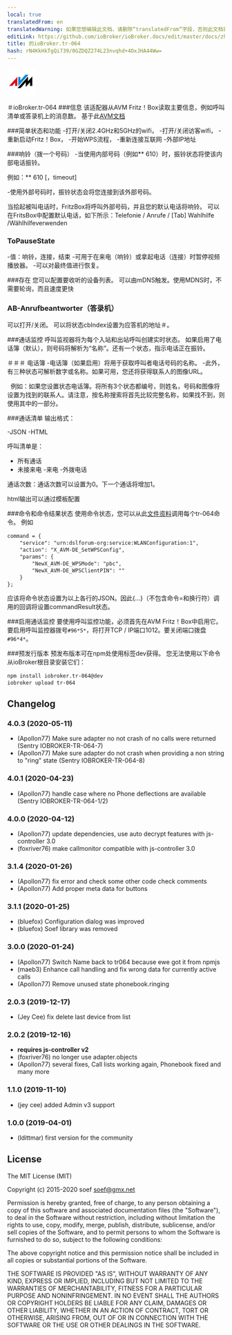 ```yaml
---
local: true
translatedFrom: en
translatedWarning: 如果您想编辑此文档，请删除“translatedFrom”字段，否则此文档将再次自动翻译
editLink: https://github.com/ioBroker/ioBroker.docs/edit/master/docs/zh-cn/adapterref/iobroker.tr-064/README.md
title: 的ioBroker.tr-064
hash: rN4KkHkTgQi739/0GZDQZ274L23nvqhd+4OxJHA44Ww=
---
```

![商标](../../../en/adapterref/iobroker.tr-064/media/tr-064.png)

＃ioBroker.tr-064
###信息
该适配器从AVM Fritz！Box读取主要信息，例如呼叫清单或答录机上的消息数。
基于此[AVM文档](https://avm.de/service/schnittstellen/)

###简单状态和功能
-打开/关闭2.4GHz和5GHz的wifi，
-打开/关闭访客wifi，
-重新启动Fritz！Box，
-开始WPS流程，
-重新连接互联网
-外部IP地址

###响铃（拨一个号码）
-当使用内部号码（例如** 610）时，振铃状态将使该内部电话振铃。

例如：** 610 [，timeout]

-使用外部号码时，振铃状态会将您连接到该外部号码。

当拾起被叫电话时，FritzBox将呼叫外部号码，并且您的默认电话将响铃。
可以在FritsBox中配置默认电话，如下所示：Telefonie / Anrufe / [Tab] Wahlhilfe /Wählhilfeverwenden

### ToPauseState
-值：响铃，连接，结束
-可用于在来电（响铃）或拿起电话（连接）时暂停视频播放器。
-可以对最终值进行恢复。

###存在
您可以配置要收听的设备列表。
可以由mDNS触发。使用MDNS时，不需要轮询，而且速度更快

### AB-Anrufbeantworter（答录机）
可以打开/关闭。
可以将状态cbIndex设置为应答机的地址＃。

###通话监控
呼叫监视器将为每个入站和出站呼叫创建实时状态。
如果启用了电话簿（默认），则号码将解析为“名称”。还有一个状态，指示电话正在振铃。

＃＃＃ 电话簿
-电话簿（如果启用）将用于获取呼叫者电话号码的名称。
-此外，有三种状态可解析数字或名称。如果可用，您还将获得联系人的图像URL。

  例如：如果您设置状态电话簿。将所有3个状态都编号，则姓名，号码和图像将设置为找到的联系人。请注意，按名称搜索将首先比较完整名称，如果找不到，则使用其中的一部分。

###通话清单
输出格式：

-JSON
-HTML

呼叫清单是：

- 所有通话
- 未接来电
-来电
-外拨电话

通话次数：通话次数可以设置为0。下一个通话将增加1。

html输出可以通过模板配置

###命令和命令结果状态
使用命令状态，您可以从此[文件资料](https://avm.de/service/schnittstellen/)调用每个tr-064命令。
例如

```
command = {
    "service": "urn:dslforum-org:service:WLANConfiguration:1",
    "action": "X_AVM-DE_SetWPSConfig",
    "params": {
        "NewX_AVM-DE_WPSMode": "pbc",
        "NewX_AVM-DE_WPSClientPIN": ""
    }
};
```

应该将命令状态设置为以上各行的JSON。因此{...}（不包含命令=和换行符）调用的回调将设置commandResult状态。

###启用通话监控
要使用呼叫监控功能，必须首先在AVM Fritz！Box中启用它。
要启用呼叫监控器拨号```#96*5*```，将打开TCP / IP端口1012。要关闭端口拨盘```#96*4*```。

###预发行版本
预发布版本可在npm处使用标签dev获得。
您无法使用以下命令从ioBroker根目录安装它们：

```
npm install iobroker.tr-064@dev
iobroker upload tr-064
```

## Changelog
### 4.0.3 (2020-05-11)
* (Apollon77) Make sure adapter no not crash of no calls were returned (Sentry IOBROKER-TR-064-7)
* (Apollon77) Make sure adapter do not crash when providing a non string to "ring" state (Sentry IOBROKER-TR-064-8) 

### 4.0.1 (2020-04-23)
* (Apollon77) handle case where no Phone deflections are available (Sentry IOBROKER-TR-064-1/2)

### 4.0.0 (2020-04-12)
* (Apollon77) update dependencies, use auto decrypt features with js-controller 3.0
* (foxriver76) make callmonitor compatible with js-controller 3.0

### 3.1.4 (2020-01-26)
* (Apollon77) fix error and check some other code check comments
* (Apollon77) Add proper meta data for buttons

### 3.1.1 (2020-01-25)
* (bluefox) Configuration dialog was improved
* (bluefox) Soef library was removed

### 3.0.0 (2020-01-24)
* (Apollon77) Switch Name back to tr064 because ewe got it from npmjs
* (maeb3) Enhance call handling and fix wrong data for currently active calls 
* (Apollon77) Remove unused state phonebook.ringing

### 2.0.3 (2019-12-17)
* (Jey Cee) fix delete last device from list

### 2.0.2 (2019-12-16)
* __requires js-controller v2__
* (foxriver76) no longer use adapter.objects
* (Apollon77) several fixes, Call lists working again, Phonebook fixed and many more

### 1.1.0 (2019-11-10)
* (jey cee) added Admin v3 support

### 1.0.0 (2019-04-01)
* (ldittmar) first version for the community

## License
The MIT License (MIT)

Copyright (c) 2015-2020 soef <soef@gmx.net>

Permission is hereby granted, free of charge, to any person obtaining a copy
of this software and associated documentation files (the "Software"), to deal
in the Software without restriction, including without limitation the rights
to use, copy, modify, merge, publish, distribute, sublicense, and/or sell
copies of the Software, and to permit persons to whom the Software is
furnished to do so, subject to the following conditions:

The above copyright notice and this permission notice shall be included in
all copies or substantial portions of the Software.

THE SOFTWARE IS PROVIDED "AS IS", WITHOUT WARRANTY OF ANY KIND, EXPRESS OR
IMPLIED, INCLUDING BUT NOT LIMITED TO THE WARRANTIES OF MERCHANTABILITY,
FITNESS FOR A PARTICULAR PURPOSE AND NONINFRINGEMENT. IN NO EVENT SHALL THE
AUTHORS OR COPYRIGHT HOLDERS BE LIABLE FOR ANY CLAIM, DAMAGES OR OTHER
LIABILITY, WHETHER IN AN ACTION OF CONTRACT, TORT OR OTHERWISE, ARISING FROM,
OUT OF OR IN CONNECTION WITH THE SOFTWARE OR THE USE OR OTHER DEALINGS IN
THE SOFTWARE.